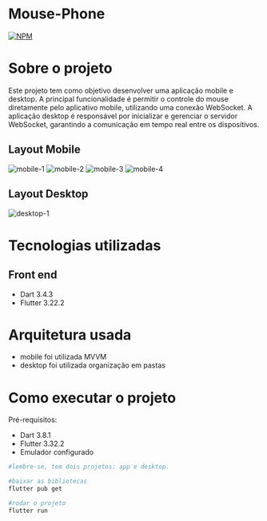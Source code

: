 ﻿# Mouse-Phone
[![NPM](https://img.shields.io/npm/l/react)](https://github.com/alexsanderkafka/Mouse-Phone/blob/main/LICENSE) 

# Sobre o projeto
Este projeto tem como objetivo desenvolver uma aplicação mobile e desktop. A principal funcionalidade é permitir o controle do mouse diretamente pelo aplicativo mobile, utilizando uma conexão WebSocket. A aplicação desktop é responsável por inicializar e gerenciar o servidor WebSocket, garantindo a comunicação em tempo real entre os dispositivos.

## Layout Mobile
![mobile-1](https://github.com/alexsanderkafka/Mouse-Phone/blob/main/images/app-1.jpeg)
![mobile-2](https://github.com/alexsanderkafka/Mouse-Phone/blob/main/images/app-2.jpeg)
![mobile-3](https://github.com/alexsanderkafka/Mouse-Phone/blob/main/images/app-3.jpeg)
![mobile-4](https://github.com/alexsanderkafka/Mouse-Phone/blob/main/images/app-4.jpeg)

## Layout Desktop
![desktop-1](https://github.com/alexsanderkafka/Mouse-Phone/blob/main/images/desktop-1.png)


# Tecnologias utilizadas

## Front end
- Dart 3.4.3
- Flutter 3.22.2

# Arquitetura usada
- mobile foi utilizada MVVM
- desktop foi utilizada organização em pastas

# Como executar o projeto
Pré-requisitos: 
- Dart 3.8.1
- Flutter 3.32.2
- Emulador configurado

```bash
#lembre-se, tem dois projetos: app e desktop.

#baixar as bibliotecas
flutter pub get

#rodar o projeto
flutter run
```



